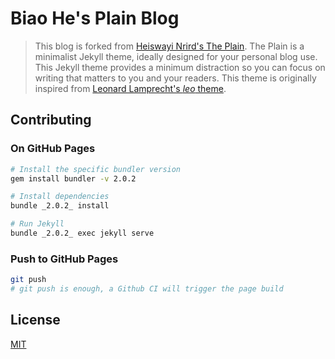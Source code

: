 # Biao He's Plain Blog

> This blog is forked from [Heiswayi Nrird's The Plain](https://github.com/heiswayi/the-plain).
> The Plain is a minimalist Jekyll theme, ideally designed for your personal blog use. This Jekyll theme provides a minimum distraction so you can focus on writing that matters to you and your readers. This theme is originally inspired from [Leonard Lamprecht's _leo_ theme](https://github.com/leo/leo.github.io).

## Contributing

### On GitHub Pages

```bash
# Install the specific bundler version
gem install bundler -v 2.0.2

# Install dependencies
bundle _2.0.2_ install

# Run Jekyll
bundle _2.0.2_ exec jekyll serve
```

### Push to GitHub Pages

```bash
git push
# git push is enough, a Github CI will trigger the page build
```

## License

[MIT](LICENSE)
